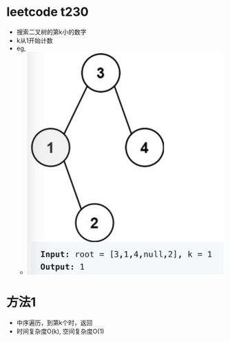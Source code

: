 # leetcode t230
- 搜索二叉树的第k小的数字
- k从1开始计数
- eg,
    - ![](./imgs/1.png)
    
# 方法1
- 中序遍历，到第k个时，返回
- 时间复杂度O(k), 空间复杂度O(1)
